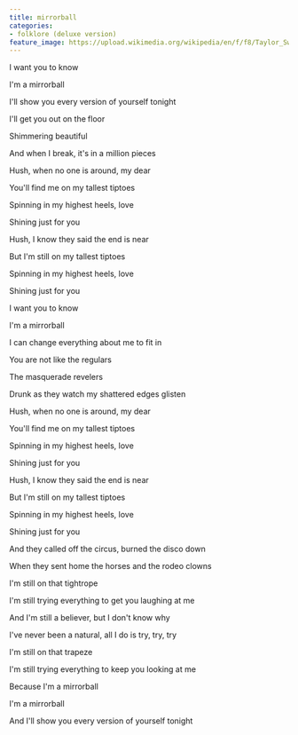 ```yaml
---
title: ​mirrorball
categories:
- folklore (deluxe version)
feature_image: https://upload.wikimedia.org/wikipedia/en/f/f8/Taylor_Swift_-_Folklore.png
--- 
```

I want you to know

I'm a mirrorball

I'll show you every version of yourself tonight

I'll get you out on the floor

Shimmering beautiful

And when I break, it's in a million pieces

Hush, when no one is around, my dear

You'll find me on my tallest tiptoes

Spinning in my highest heels, love

Shining just for you

Hush, I know they said the end is near

But I'm still on my tallest tiptoes

Spinning in my highest heels, love

Shining just for you

I want you to know

I'm a mirrorball

I can change everything about me to fit in

You are not like the regulars

The masquerade revelers

Drunk as they watch my shattered edges glisten

Hush, when no one is around, my dear

You'll find me on my tallest tiptoes

Spinning in my highest heels, love

Shining just for you

Hush, I know they said the end is near

But I'm still on my tallest tiptoes

Spinning in my highest heels, love

Shining just for you

And they called off the circus, burned the disco down

When they sent home the horses and the rodeo clowns

I'm still on that tightrope

I'm still trying everything to get you laughing at me

And I'm still a believer, but I don't know why

I've never been a natural, all I do is try, try, try

I'm still on that trapeze

I'm still trying everything to keep you looking at me

Because I'm a mirrorball

I'm a mirrorball

And I'll show you every version of yourself tonight